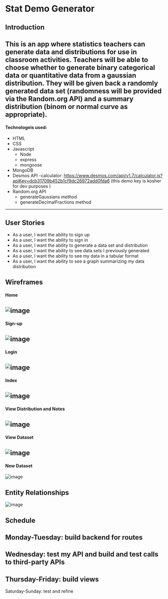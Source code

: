 # Stat Demo Generator

## Introduction

This is an app where statistics teachers can generate data and distributions for use in classroom activities. Teachers will be able to choose whether to generate binary categorical data or quantitative data from a gaussian distribution. They will be given back a randomly generated data set (randomness will be provided via the Random.org API) and a summary distribution (binom or normal curve as appropriate).
---
#### Technologeis used:
- HTML
- CSS
- Javascript
    - Node
    - express
    - mongoose
- MongoDB
- Desmos API
    -calculator: https://www.desmos.com/api/v1.7/calculator.js?apiKey=dcb31709b452b1cf9dc26972add0fda6 (this demo key is kosher for dev purposes )
- Random.org API
    - generateGaussians method
    - generateDecimalFractions method
---

## User Stories
- As a user, I want the ability to sign up 
- As a user, I want the ability to sign in
- As a user, I want the ability to generate a data set and distribution
- As a user, I want the ability to see data sets I previously generated 
- As a user, I want the ability to see my data in a tabular format 
- As a user, I want the ability to see a graph summarizing my data distribution

## Wireframes

#### Home 
![image](/planning/wireframes/home.png)
---
#### Sign-up
![image](planning/wireframes/signup.png)
---
#### Login
![image](planning/wireframes/login.png)
---
#### Index
![image](planning/wireframes/index.png)
---
#### View Distribution and Notes
![image](planning/wireframes/view_dist.png)
---
#### View Dataset
![image](planning/wireframes/view_data.png)
---
#### New Dataset
![image](planning/wireframes/new.png)

## Entity Relationships

![image](planning/erd.png)

## Schedule
Monday-Tuesday: build backend for routes
---
Wednesday: test my API and build and test calls to third-party APIs
---
Thursday-Friday: build views
---
Saturday-Sunday: test and refine 